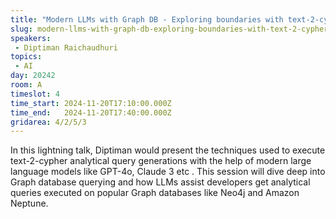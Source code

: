 ```yaml
---
title: "Modern LLMs with Graph DB - Exploring boundaries with text-2-cypher"
slug: modern-llms-with-graph-db-exploring-boundaries-with-text-2-cypher
speakers:
 - Diptiman Raichaudhuri
topics:
 - AI
day: 20242
room: A
timeslot: 4
time_start: 2024-11-20T17:10:00.000Z
time_end:   2024-11-20T17:40:00.000Z
gridarea: 4/2/5/3
---
```


In this lightning talk, Diptiman would present the techniques used to execute text-2-cypher analytical query generations with the help of modern large language models like GPT-4o, Claude 3 etc . This session will dive deep into Graph database querying and how LLMs assist developers get analytical queries executed on popular Graph databases like Neo4j and Amazon Neptune.